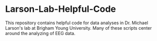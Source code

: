 # Larson-Lab-Helpful-Code
This repository contains helpful code for data analyses in Dr. Michael Larson's lab at Brigham Young University. Many of these scripts center around the analyzing of EEG data.
